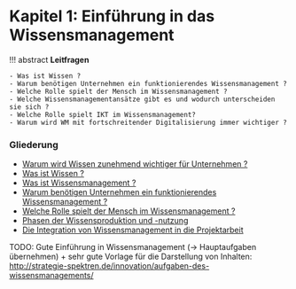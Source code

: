 # Kapitel 1: Einführung in das Wissensmanagement

!!! abstract
    **Leitfragen**  

    - Was ist Wissen ?
    - Warum benötigen Unternehmen ein funktionierendes Wissensmanagement ?
    - Welche Rolle spielt der Mensch im Wissensmanagement ?
    - Welche Wissensmanagementansätze gibt es und wodurch unterscheiden sie sich ?
    - Welche Rolle spielt IKT im Wissensmanagement?
    - Warum wird WM mit fortschreitender Digitalisierung immer wichtiger ?


### Gliederung

- [Warum wird Wissen zunehmend wichtiger für Unternehmen ?](chapters/1/motivation.md)
- [Was ist Wissen ?](chapters/1/wissen.md)
- [Was ist Wissensmanagement ?](chapters/1/wissensmanagement.md)
- [Warum benötigen Unternehmen ein funktionierendes Wissensmanagement ?](chapters/1/warum_wm.md)
- [Welche Rolle spielt der Mensch im Wissensmanagement ?](chapters/1/mensch.md)
- [Phasen der Wissensproduktion und -nutzung](chapters/1/phasen.md)
- [Die Integration von Wissensmanagement in die Projektarbeit](chapters/1/projektarbeit.md)




TODO: Gute Einführung in Wissensmanagement (-> Hauptaufgaben übernehmen) + sehr gute Vorlage für die Darstellung von Inhalten:
http://strategie-spektren.de/innovation/aufgaben-des-wissensmanagements/
